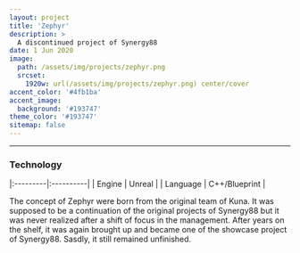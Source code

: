 ```yaml
---
layout: project
title: 'Zephyr'
description: >
  A discontinued project of Synergy88
date: 1 Jun 2020
image: 
  path: /assets/img/projects/zephyr.png
  srcset: 
    1920w: url(/assets/img/projects/zephyr.png) center/cover
accent_color: '#4fb1ba'
accent_image:
  background: '#193747'
theme_color: '#193747'
sitemap: false
---
```

---

### Technology

|:---------|:----------|
| Engine    |        Unreal |
| Language      |         C++/Blueprint | 

The concept of Zephyr were born from the original team of Kuna. It was supposed to be a continuation of the original projects of Synergy88 but it was never realized after a shift of focus in the management. After years on the shelf,
it was again brought up and became one of the showcase project of Synergy88. Sasdly, it still remained unfinished.